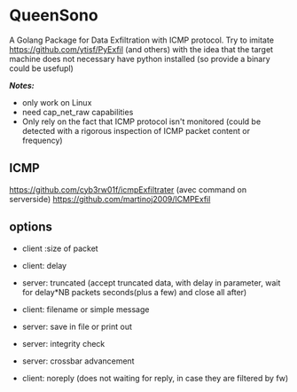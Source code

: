 # QueenSono
A Golang Package for Data Exfiltration with ICMP protocol. Try to imitate https://github.com/ytisf/PyExfil (and others) with the idea that the target machine does not necessary have python installed (so provide a binary could be usefupl)

***Notes:***
- only work on Linux 
- need cap_net_raw capabilities
- Only rely on the fact that ICMP protocol isn't monitored (could be detected with a rigorous inspection of ICMP packet content or frequency)

## ICMP
https://github.com/cyb3rw01f/icmpExfiltrater (avec command on serverside)
https://github.com/martinoj2009/ICMPExfil

## options
- client :size of packet
- client: delay
- server: truncated (accept truncated data, with delay in parameter, wait for delay*NB packets seconds(plus a few) and close all after)
- client: filename or simple message
- server: save in file or print out

- server: integrity check
- server: crossbar advancement
- client: noreply (does not waiting for reply, in case they are filtered by fw)
